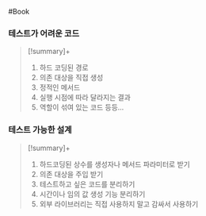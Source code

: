 #Book 

### 테스트가 어려운 코드
> [!summary]+ 
> 1. 하드 코딩된 경로
> 2. 의존 대상을 직접 생성
> 3. 정적인 메서드
> 4. 실행 시점에 따라 달라지는 결과
> 5. 역할이 섞여 있는 코드
> 등등...

### 테스트 가능한 설계
> [!summary]+ 
> 1. 하드코딩된 상수를 생성자나 메서드 파라미터로 받기
> 2. 의존 대상을 주입 받기
> 3. 테스트하고 싶은 코드를 분리하기
> 4. 시간이나 임의 값 생성 기능 분리하기
> 5. 외부 라이브러리는 직접 사용하지 말고 감싸서 사용하기
